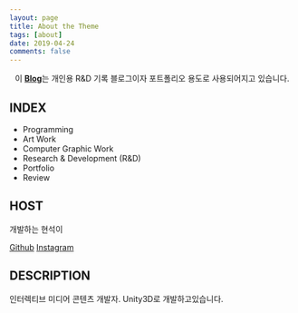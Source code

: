 ```yaml
---
layout: page
title: About the Theme
tags: [about]
date: 2019-04-24
comments: false
---
```

    
<center>이 <a href="http://devhyunsuk2.github.io"><b>Blog</b></a>는 개인용 R&D 기록 블로그이자 포트폴리오 용도로 사용되어지고 있습니다.</center>

## INDEX
* Programming
* Art Work
* Computer Graphic Work
* Research & Development (R&D)
* Portfolio
* Review

## HOST

개발하는 현석이

[Github](https://github.com/devhyunsuk2)
[Instagram](https://www.instagram.com/junghyunsuk1234/)

## DESCRIPTION

인터렉티브 미디어 콘텐츠 개발자.
Unity3D로 개발하고있습니다.